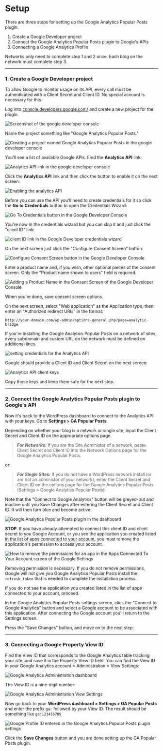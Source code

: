 # Setup

There are three steps for setting up the Google Analytics Popular Posts plugin.

 1. Create a Google Developer project
 2. Connect the Google Analytics Popular Posts plugin to Google's APIs
 3. Connecting a Google Analytics Profile

Networks only need to complete step 1 and 2 once. Each blog on the network must
complete step 3.

---

### 1. Create a Google Developer project

To allow Google to monitor usage on its API, every call must be authenticated with a Client Secret and Client ID. No special account is necessary for this.

Log into [console.developers.google.com/](https://console.developers.google.com/) and create a new project for the plugin. 

![Screenshot of the google developer console](img/google-developer-console.png)

Name the project something like "Google Analytics Popular Posts."

![Creating a project named Google Analytics Popular Posts in the google developer console](img/new-google-dev-project.png)

You'll see a list of available Google APIs. Find the **Analytics API** link:

![Analytics API link in the google developer console](img/analytics-api-link.png)

Click the **Analytics API** link and then click the button to enable it on the next screen:

![Enabling the analytics API](img/enable-analytics-api.png)

Before you can use the API you'll need to create credentials for it so click the **Go to Credentials** button to open the Credentials Wizard:

![Go To Credentials button in the Google Developer Console](img/go-to-credentials.png)

You're now in the credentials wizard but you can skip it and just click the "client ID" link:

![client ID link in the Google Developer credentials wizard](img/Credentials-wizard-Google-Analytics.png)

On the next screen just click the "Configure Consent Screen" button:

![Configure Consent Screen button in the Google Developer Console](img/configure-consent-button.png)

Enter a product name and, if you wish, other optional pieces of the consent screen. Only the "Product name shown to users" field is required.

![Adding a Product Name in the Consent Screen of the Google Developer Console](img/ga-popular-posts-credentials-consent-screen.png)

When you're done, save consent screen options.

On the next screen, select "Web application" as the Application type, then enter an "Authorized redirect URIs" in the format: 

	http://your-domain.com/wp-admin/options-general.php?page=analytic-bridge

If you're installing the Google Analytics Popular Posts on a network of sites, every subdomain and custom URL on the network must be defined on additional lines.

![setting credentials for the Analytics API](img/setting-credentials.png)

Google should provide a Client ID and Client Secret on the next screen:

![Analytics API client keys](img/oauth-client-keys.png)

Copy these keys and keep them safe for the next step.

---

### 2. Connect the Google Analytics Popular Posts plugin to Google's API

Now it's back to the WordPress dashboard to connect to the Analytics API with your keys. Go to **Settings > GA Popular Posts**.

Depending on whether your blog is a network or single site, input the Client Secret and Client ID on the appropriate options page.

 > ___For Networks:___ If you are the Site Administor of a network, paste Client Secret and Client ID into the Network Options page for the Google Analytics Popular Posts.

or:

 > ___For Single Sites:___ If you do not have a WordPress network install (or are not an administor of your network), enter the Client Secret and Client ID on the options page for the Google Analytics Popular Posts (Settings > Google Analytics Popular Posts).

 Note that the "Connect to Google Analytics" button will be greyed-out and inactive until you Save Changes after entering the Client Secret and Client ID. It will then turn blue and become active:

![Google Analytics Popular Posts plugin in the dashboard](img/ga-popular-posts-settings.png)

**STOP**. If you have already attempted to connect this client ID and client secret to you Google Account, or you see the application you created listed [in the list of apps connected to your account](https://support.google.com/accounts/answer/3466521?hl=en), you must remove the application's permission to access your account.

![How to remove the permissions for an app in the Apps Connected To Your Account screen of the Google Settings](img/google-account-remove-permissions.png)

Removing permission is necessary. If you do not remove permissions, Google will not give you Google Analytics Popular Posts install the `refresh_token` that is needed to complete the installation process.

If you do not see the application you created listed in the list of apps connected to your account, proceed.

In the Google Analytics Popular Posts settings screen, click the "Connect to Google Analytics" button and select a Google account to be associated with this application. After connecting the Google account you'll return to the Settings screen.

Press the "Save Changes" button, and move on to the next step:

---

### 3.  Connecting a Google Property View ID

 Find the View ID that corresponds to the Google Analytics table tracking your site, and save it in the Property View ID field. You can find the View ID in your Google Analytics account > Administration > View Settings:

![Google Analytics Administration dashboard](img/analytics-admin-dashboard.png)

The View ID is a nine-digit number: 

![Google Analytics Administration View Settings](img/analytics-view-settings.png)

Now go back to your **WordPress dashboard > Settings > GA Popular Posts** and enter the prefix `ga:` followed by your View ID. The result should be something like `ga:123456789`

![Google Profile ID entered in the Google Analytics Popular Posts plugin settings](img/ga-popular-posts-settings-3.png)

Click the **Save Changes** button and you are done setting up the GA Popular Posts plugin.
